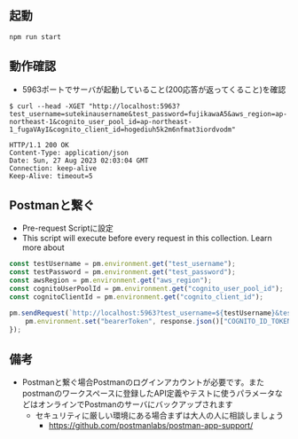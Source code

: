 
## 起動 

```
npm run start
```

## 動作確認

- 5963ポートでサーバが起動していること(200応答が返ってくること)を確認

```
$ curl --head -XGET "http://localhost:5963?test_username=sutekinausername&test_password=fujikawaA5&aws_region=ap-northeast-1&cognito_user_pool_id=ap-northeast-1_fugaVAyI&cognito_client_id=hogediuh5k2m6nfmat3iordvodm"

HTTP/1.1 200 OK
Content-Type: application/json
Date: Sun, 27 Aug 2023 02:03:04 GMT
Connection: keep-alive
Keep-Alive: timeout=5
```

## Postmanと繋ぐ

- Pre-request Scriptに設定
- This script will execute before every request in this collection. Learn more about 

```javascript
const testUsername = pm.environment.get("test_username");
const testPassword = pm.environment.get("test_password");
const awsRegion = pm.environment.get("aws_region");
const cognitoUserPoolId = pm.environment.get("cognito_user_pool_id");
const cognitoClientId = pm.environment.get("cognito_client_id");

pm.sendRequest(`http://localhost:5963?test_username=${testUsername}&test_password=${testPassword}&aws_region=${awsRegion}&cognito_user_pool_id=${cognitoUserPoolId}&cognito_client_id=${cognitoClientId}`, function (err, response) {
    pm.environment.set("bearerToken", response.json()["COGNITO_ID_TOKEN"]);
});
```

## 備考

- Postmanと繋ぐ場合Postmanのログインアカウントが必要です。またpostmanのワークスペースに登録したAPI定義やテストに使うパラメータなどはオンラインでPostmanのサーバにバックアップされます
  - セキュリティに厳しい環境にある場合まずは大人の人に相談しましょう
    - https://github.com/postmanlabs/postman-app-support/


